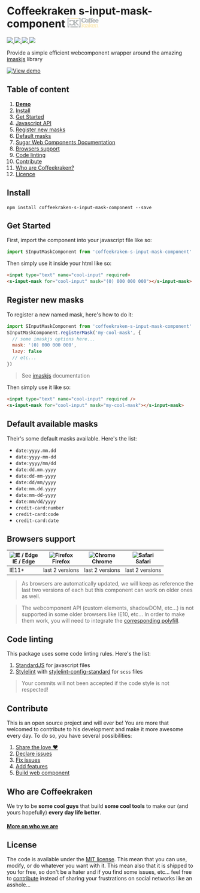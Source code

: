 # Coffeekraken s-input-mask-component <img src=".resources/coffeekraken-logo.jpg" height="25px" />

<p>
	<!-- <a href="https://travis-ci.org/coffeekraken/s-input-mask-component">
		<img src="https://img.shields.io/travis/coffeekraken/s-input-mask-component.svg?style=flat-square" />
	</a> -->
	<a href="https://www.npmjs.com/package/coffeekraken-s-input-mask-component">
		<img src="https://img.shields.io/npm/v/coffeekraken-s-input-mask-component.svg?style=flat-square" />
	</a>
	<a href="https://github.com/coffeekraken/s-input-mask-component/blob/master/LICENSE.txt">
		<img src="https://img.shields.io/npm/l/coffeekraken-s-input-mask-component.svg?style=flat-square" />
	</a>
	<!-- <a href="https://github.com/coffeekraken/s-input-mask-component">
		<img src="https://img.shields.io/npm/dt/coffeekraken-s-input-mask-component.svg?style=flat-square" />
	</a>
	<a href="https://github.com/coffeekraken/s-input-mask-component">
		<img src="https://img.shields.io/github/forks/coffeekraken/s-input-mask-component.svg?style=social&label=Fork&style=flat-square" />
	</a>
	<a href="https://github.com/coffeekraken/s-input-mask-component">
		<img src="https://img.shields.io/github/stars/coffeekraken/s-input-mask-component.svg?style=social&label=Star&style=flat-square" />
	</a> -->
	<a href="https://twitter.com/coffeekrakenio">
		<img src="https://img.shields.io/twitter/url/http/coffeekrakenio.svg?style=social&style=flat-square" />
	</a>
	<a href="http://coffeekraken.io">
		<img src="https://img.shields.io/twitter/url/http/shields.io.svg?style=flat-square&label=coffeekraken.io&colorB=f2bc2b&style=flat-square" />
	</a>
</p>

Provide a simple efficient webcomponent wrapper around the amazing [imaskjs](https://github.com/uNmAnNeR/imaskjs) library

[![View demo](http://components.coffeekraken.io/assets/img/view-demo.png)](http://components.coffeekraken.io/app/s-input-mask-component)

## Table of content

1. **[Demo](http://components.coffeekraken.io/app/s-input-mask-component)**
2. [Install](#readme-install)
3. [Get Started](#readme-get-started)
4. [Javascript API](doc/js)
5. [Register new masks](#readme-new-masks)
6. [Default masks](#readme-default-masks)
7. [Sugar Web Components Documentation](https://github.com/coffeekraken/sugar/blob/master/doc/webcomponent.md)
8. [Browsers support](#readme-browsers-support)
9. [Code linting](#readme-code-linting)
10. [Contribute](#readme-contribute)
11. [Who are Coffeekraken?](#readme-who-are-coffeekraken)
12. [Licence](#readme-license)

<a name="readme-install"></a>
## Install

```
npm install coffeekraken-s-input-mask-component --save
```

<a name="readme-get-started"></a>
## Get Started

First, import the component into your javascript file like so:

```js
import SInputMaskComponent from 'coffeekraken-s-input-mask-component'
```

Then simply use it inside your html like so:

```html
<input type="text" name="cool-input" required>
<s-input-mask for="cool-input" mask="(0) 000 000 000"></s-input-mask>
```

<a name="readme-new-masks"></a>
## Register new masks

To register a new named mask, here's how to do it:

```js
import SInputMaskComponent from 'coffeekraken-s-input-mask-component'
SInputMaskComponent.registerMask('my-cool-mask', {
  // some imaskjs options here...
  mask: '(0) 000 000 000',
  lazy: false
  // etc...
})
```

> See [imaskjs](https://github.com/uNmAnNeR/imaskjs) documentation

Then simply use it like so:

```html
<input type="text" name="cool-input" required />
<s-input-mask for="cool-input" mask="my-cool-mask"></s-input-mask>
```

<a name="readme-default-masks"></a>
## Default available masks

Their's some default masks available. Here's the list:

- `date:yyyy.mm.dd`
- `date:yyyy-mm-dd`
- `date:yyyy/mm/dd`
- `date:dd.mm.yyyy`
- `date:dd-mm-yyyy`
- `date:dd/mm/yyyy`
- `date:mm.dd.yyyy`
- `date:mm-dd-yyyy`
- `date:mm/dd/yyyy`
- `credit-card:number`
- `credit-card:code`
- `credit-card:date`

<a id="readme-browsers-support"></a>
## Browsers support

| <img src="https://raw.githubusercontent.com/godban/browsers-support-badges/master/src/images/edge.png" alt="IE / Edge" width="16px" height="16px" /></br>IE / Edge | <img src="https://raw.githubusercontent.com/godban/browsers-support-badges/master/src/images/firefox.png" alt="Firefox" width="16px" height="16px" /></br>Firefox | <img src="https://raw.githubusercontent.com/godban/browsers-support-badges/master/src/images/chrome.png" alt="Chrome" width="16px" height="16px" /></br>Chrome | <img src="https://raw.githubusercontent.com/godban/browsers-support-badges/master/src/images/safari.png" alt="Safari" width="16px" height="16px" /></br>Safari |
| --------- | --------- | --------- | --------- |
| IE11+ | last 2 versions| last 2 versions| last 2 versions

> As browsers are automatically updated, we will keep as reference the last two versions of each but this component can work on older ones as well.

> The webcomponent API (custom elements, shadowDOM, etc...) is not supported in some older browsers like IE10, etc... In order to make them work, you will need to integrate the [corresponding polyfill](https://www.webcomponents.org/polyfills).

<a id="readme-code-linting"></a>
##  Code linting

This package uses some code linting rules. Here's the list:

1. [StandardJS](https://standardjs.com/) for javascript files
2. [Stylelint](https://github.com/stylelint/stylelint) with [stylelint-config-standard](https://github.com/stylelint/stylelint-config-standard) for `scss` files

> Your commits will not been accepted if the code style is not respected!

<a id="readme-contribute"></a>
## Contribute

This is an open source project and will ever be! You are more that welcomed to contribute to his development and make it more awesome every day.
To do so, you have several possibilities:

1. [Share the love ❤️](https://github.com/Coffeekraken/coffeekraken/blob/master/contribute.md#contribute-share-the-love)
2. [Declare issues](https://github.com/Coffeekraken/coffeekraken/blob/master/contribute.md#contribute-declare-issues)
3. [Fix issues](https://github.com/Coffeekraken/coffeekraken/blob/master/contribute.md#contribute-fix-issues)
4. [Add features](https://github.com/Coffeekraken/coffeekraken/blob/master/contribute.md#contribute-add-features)
5. [Build web component](https://github.com/Coffeekraken/coffeekraken/blob/master/contribute.md#contribute-build-web-component)

<a id="readme-who-are-coffeekraken"></a>
## Who are Coffeekraken

We try to be **some cool guys** that build **some cool tools** to make our (and yours hopefully) **every day life better**.  

#### [More on who we are](https://github.com/Coffeekraken/coffeekraken/blob/master/who-are-we.md)

<a id="readme-license"></a>
## License

The code is available under the [MIT license](LICENSE.txt). This mean that you can use, modify, or do whatever you want with it. This mean also that it is shipped to you for free, so don't be a hater and if you find some issues, etc... feel free to [contribute](https://github.com/Coffeekraken/coffeekraken/blob/master/contribute.md) instead of sharing your frustrations on social networks like an asshole...
